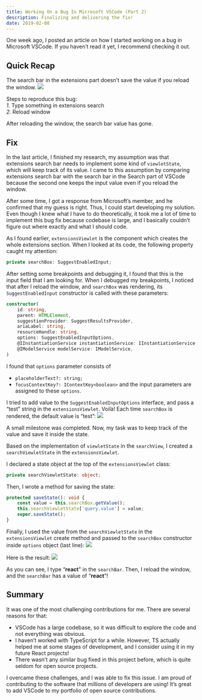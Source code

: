 ```yaml
---
title: Working On a Bug In Microsoft VSCode (Part 2)
description: Finalizing and delivering the fix!
date: 2019-02-08
---
```


One week ago, I posted an article on how I started working on a bug in Microsoft VSCode. If you haven’t read it yet, I recommend checking it out.

## Quick Recap

The search bar in the extensions part doesn’t save the value if you reload the window.
<img src="https://i.imgur.com/Nd0sY2E.gif" />

Steps to reproduce this bug:<br />
_1._ Type something in extensions search<br />
_2._ Reload window<br />

After reloading the window, the search bar value has gone.

## Fix

In the last article, I finished my research, my assumption was that extensions search bar needs to implement some kind of `viewletState`, which will keep track of its value. I came to this assumption by comparing extensions search bar with the search bar in the Search part of VSCode because the second one keeps the input value even if you reload the window.

After some time, I got a response from Microsoft’s member, and he confirmed that my guess is right. Thus, I could start developing my solution. Even though I knew what I have to do theoretically, it took me a lot of time to implement this bug fix because codebase is large, and I basically couldn’t figure out where exactly and what I should code.

As I found earlier, `extensionsViewlet` is the component which creates the whole extensions section. When I looked at its code, the following property caught my attention:

```typescript
private searchBox: SuggestEnabledInput;
```

After setting some breakpoints and debugging it, I found that this is the input field that I am looking for. When I debugged my breakpoints, I noticed that after I reload the window, and `searchBox` was rendering, its `SuggestEnabledInput` constructor is called with these parameters:

```typescript
constructor(
    id: string,
    parent: HTMLElement,
    suggestionProvider: SuggestResultsProvider,
    ariaLabel: string,
    resourceHandle: string,
    options: SuggestEnabledInputOptions,
    @IInstantiationService instantiationService: IInstantiationService,
    @IModelService modelService: IModelService,
)
```

I found that `options` parameter consists of

- `placeholderText?: string;`
- `focusContextKey?: IContextKey<boolean>`
  and the input parameters are assigned to these `options`.

I tried to add value to the `SuggestEnabledInputOptions` interface, and pass a “test” string in the `extensionsViewlet`. Voilà! Each time `searchBox` is rendered, the default value is “test”:
<img src="https://i.imgur.com/xZ4sodI.png" />

A small milestone was completed. Now, my task was to keep track of the value and save it inside the state.

Based on the implementation of `viewletState` in the `searchView`, I created a `searchViewletState` in the `extensionsViewlet`.

I declared a state object at the top of the `extensionsViewlet` class:

```typescript
private searchViewletState: object;
```

Then, I wrote a method for saving the state:

```typescript
protected saveState(): void {
    const value = this.searchBox.getValue();
    this.searchViewletState['query.value'] = value;
    super.saveState();
}
```

Finally, I used the value from the `searchViewletState` in the `extensionsViewlet` create method and passed to the `searchBox` constructor inside `options` object (last line):
<img src="https://i.imgur.com/yio0CVt.png" />

Here is the result:
<img src="https://i.imgur.com/nhbuzkg.gif" />

As you can see, I type “**react**" in the `searchBar`. Then, I reload the window, and the `searchBar` has a value of “**react**”!

## Summary

It was one of the most challenging contributions for me. There are several reasons for that:

- VSCode has a large codebase, so it was difficult to explore the code and not everything was obvious.
- I haven’t worked with TypeScript for a while. However, TS actually helped me at some stages of development, and I consider using it in my future React projects!
- There wasn’t any similar bug fixed in this project before, which is quite seldom for open source projects.

I overcame these challenges, and I was able to fix this issue. I am proud of contributing to the software that millions of developers are using! It’s great to add VSCode to my portfolio of open source contributions.
